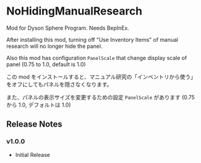 # NoHidingManualResearch

Mod for Dyson Sphere Program. Needs BepInEx.



After installing this mod, turning off "Use Inventory Items" of manual research will no longer hide the panel.

Also this mod has configuration `PanelScale` that change display scale of panel (0.75 to 1.0, default is 1.0)


この mod をインストールすると、マニュアル研究の「インベントリから使う」をオフにしてもパネルを隠さなくなります。

また、パネルの表示サイズを変更するための設定 `PanelScale` があります (0.75 から 1.0, デフォルトは 1.0)


## Release Notes

### v1.0.0

- Initial Release

